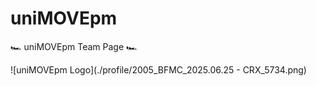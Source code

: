 # uniMOVEpm

🏎️ uniMOVEpm Team Page 🏎️

![uniMOVEpm Logo](./profile/2005_BFMC_2025.06.25 - CRX_5734.png)
